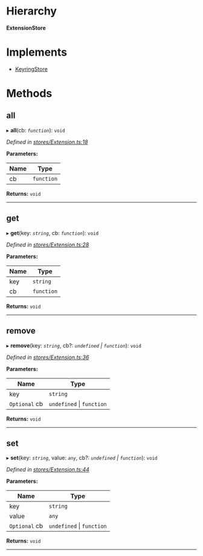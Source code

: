 

# Hierarchy

**ExtensionStore**

# Implements

* [KeyringStore](../interfaces/_types_.keyringstore.md)

# Methods

<a id="all"></a>

##  all

▸ **all**(cb: *`function`*): `void`

*Defined in [stores/Extension.ts:18](https://github.com/polkadot-js/ui/blob/da84d5a/packages/ui-keyring/src/stores/Extension.ts#L18)*

**Parameters:**

| Name | Type |
| ------ | ------ |
| cb | `function` |

**Returns:** `void`

___
<a id="get"></a>

##  get

▸ **get**(key: *`string`*, cb: *`function`*): `void`

*Defined in [stores/Extension.ts:28](https://github.com/polkadot-js/ui/blob/da84d5a/packages/ui-keyring/src/stores/Extension.ts#L28)*

**Parameters:**

| Name | Type |
| ------ | ------ |
| key | `string` |
| cb | `function` |

**Returns:** `void`

___
<a id="remove"></a>

##  remove

▸ **remove**(key: *`string`*, cb?: *`undefined` \| `function`*): `void`

*Defined in [stores/Extension.ts:36](https://github.com/polkadot-js/ui/blob/da84d5a/packages/ui-keyring/src/stores/Extension.ts#L36)*

**Parameters:**

| Name | Type |
| ------ | ------ |
| key | `string` |
| `Optional` cb | `undefined` \| `function` |

**Returns:** `void`

___
<a id="set"></a>

##  set

▸ **set**(key: *`string`*, value: *`any`*, cb?: *`undefined` \| `function`*): `void`

*Defined in [stores/Extension.ts:44](https://github.com/polkadot-js/ui/blob/da84d5a/packages/ui-keyring/src/stores/Extension.ts#L44)*

**Parameters:**

| Name | Type |
| ------ | ------ |
| key | `string` |
| value | `any` |
| `Optional` cb | `undefined` \| `function` |

**Returns:** `void`

___

